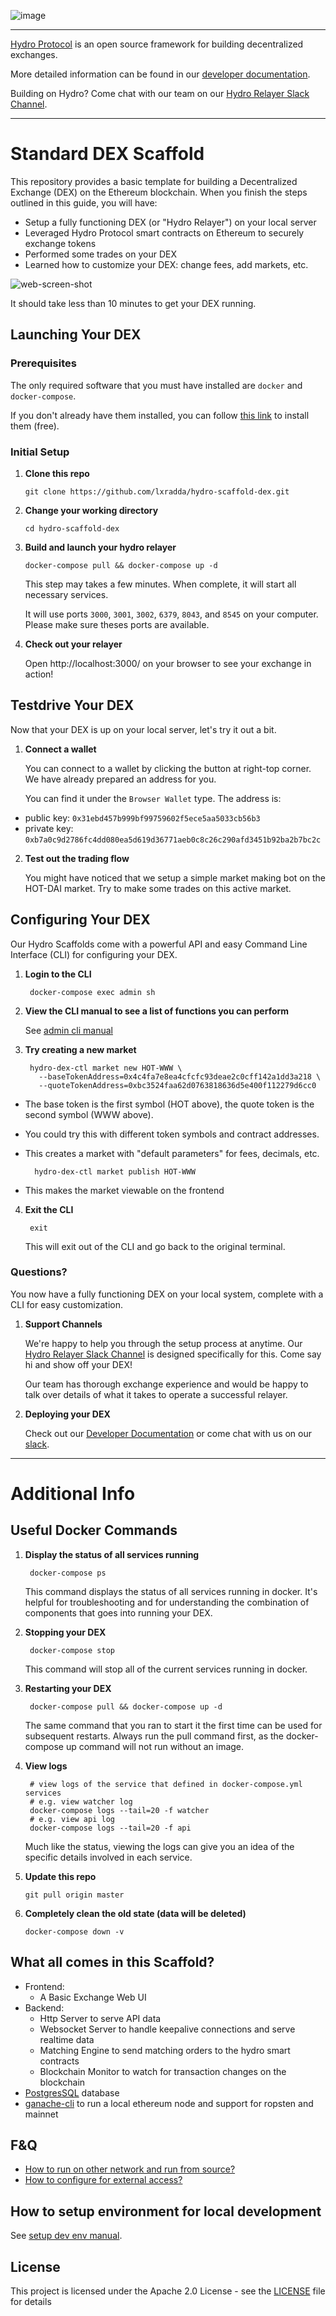 ![image](assets/hydro_black_wider.png)

***

[Hydro Protocol](https://hydroprotocol.io) is an open source framework for building decentralized exchanges.

More detailed information can be found in our [developer documentation](https://developer.hydroprotocol.io/docs/overview/getting-started.html).

Building on Hydro? Come chat with our team on our [Hydro Relayer Slack Channel](https://join.slack.com/t/hydrorelayer/shared_invite/enQtNTc1Mjc3MDUyNTkzLWNmZjI0YmFhNTg4OTU4NTI5ZWE1MzY1ZTc1MDMyYmE1YzkwYWUwYzQ2MTNhMTRjNmVjMmEyOTRkMjFlNzAyMTQ).

***

# Standard DEX Scaffold

This repository provides a basic template for building a Decentralized Exchange (DEX) on the Ethereum blockchain. When you finish the steps outlined in this guide, you will have:

- Setup a fully functioning DEX (or "Hydro Relayer") on your local server
- Leveraged Hydro Protocol smart contracts on Ethereum to securely exchange tokens
- Performed some trades on your DEX
- Learned how to customize your DEX: change fees, add markets, etc.

![web-screen-shot](./assets/hydro_dex_scaffold_screenshot.png)

It should take less than 10 minutes to get your DEX running.

## Launching Your DEX

### Prerequisites

The only required software that you must have installed are `docker` and `docker-compose`.

If you don't already have them installed, you can follow [this link](https://docs.docker.com/compose/install/) to install them (free).

### Initial Setup

1.  **Clone this repo**

        git clone https://github.com/lxradda/hydro-scaffold-dex.git

1.  **Change your working directory**

        cd hydro-scaffold-dex

1.  **Build and launch your hydro relayer**

        docker-compose pull && docker-compose up -d

    This step may takes a few minutes.
    When complete, it will start all necessary services.

    It will use ports `3000`, `3001`, `3002`, `6379`, `8043`, and `8545` on your computer. Please make sure theses ports are available.

1.  **Check out your relayer**

    Open http://localhost:3000/ on your browser to see your exchange in action!
    
## Testdrive Your DEX

Now that your DEX is up on your local server, let's try it out a bit.

1. **Connect a wallet**

   You can connect to a wallet by clicking the button at right-top corner. We have already prepared an address for you. 

   You can find it under the `Browser Wallet` type. The address is:
- public key: `0x31ebd457b999bf99759602f5ece5aa5033cb56b3`
- private key: `0xb7a0c9d2786fc4dd080ea5d619d36771aeb0c8c26c290afd3451b92ba2b7bc2c`

2. **Test out the trading flow**

   You might have noticed that we setup a simple market making bot on the HOT-DAI market. Try to make some trades on this active market.

## Configuring Your DEX

Our Hydro Scaffolds come with a powerful API and easy Command Line Interface (CLI) for configuring your DEX. 

1. **Login to the CLI**

        docker-compose exec admin sh

2. **View the CLI manual to see a list of functions you can perform**

    See [admin cli manual](./manual/admin-api-and-cli.md#cli-guide-admin-cli)

3. **Try creating a new market**

        hydro-dex-ctl market new HOT-WWW \
          --baseTokenAddress=0x4c4fa7e8ea4cfcfc93deae2c0cff142a1dd3a218 \
          --quoteTokenAddress=0xbc3524faa62d0763818636d5e400f112279d6cc0

- The base token is the first symbol (HOT above), the quote token is the second symbol (WWW above).
- You could try this with different token symbols and contract addresses.
- This creates a market with "default parameters" for fees, decimals, etc.

        hydro-dex-ctl market publish HOT-WWW

- This makes the market viewable on the frontend

4. **Exit the CLI**

        exit

    This will exit out of the CLI and go back to the original terminal.

### Questions?

You now have a fully functioning DEX on your local system, complete with a CLI for easy customization.

1. **Support Channels**

   We're happy to help you through the setup process at anytime. Our [Hydro Relayer Slack Channel](https://join.slack.com/t/hydrorelayer/shared_invite/enQtNTc1Mjc3MDUyNTkzLWNmZjI0YmFhNTg4OTU4NTI5ZWE1MzY1ZTc1MDMyYmE1YzkwYWUwYzQ2MTNhMTRjNmVjMmEyOTRkMjFlNzAyMTQ) is designed specifically for this. Come say hi and show off your DEX!

   Our team has thorough exchange experience and would be happy to talk over details of what it takes to operate a successful relayer.

2. **Deploying your DEX**

   Check out our [Developer Documentation](https://developer.hydroprotocol.io/docs/overview/getting-started.html#deploying-your-dex) or come chat with us on our [slack]((https://join.slack.com/t/hydrorelayer/shared_invite/enQtNTc1Mjc3MDUyNTkzLWNmZjI0YmFhNTg4OTU4NTI5ZWE1MzY1ZTc1MDMyYmE1YzkwYWUwYzQ2MTNhMTRjNmVjMmEyOTRkMjFlNzAyMTQ)).

***

# Additional Info

## Useful Docker Commands

1. **Display the status of all services running**

        docker-compose ps

   This command displays the status of all services running in docker. It's helpful for troubleshooting and for understanding the combination of components that goes into running your DEX.

2. **Stopping your DEX**

        docker-compose stop

   This command will stop all of the current services running in docker.

3. **Restarting your DEX**

        docker-compose pull && docker-compose up -d

   The same command that you ran to start it the first time can be used for subsequent restarts. Always run the pull command first, as the docker-compose up command will not run without an image.

4. **View logs**

        # view logs of the service that defined in docker-compose.yml services
        # e.g. view watcher log
        docker-compose logs --tail=20 -f watcher
        # e.g. view api log
        docker-compose logs --tail=20 -f api

    Much like the status, viewing the logs can give you an idea of the specific details involved in each service.

5.  **Update this repo**

        git pull origin master

6.  **Completely clean the old state (data will be deleted)**

        docker-compose down -v

## What all comes in this Scaffold?

- Frontend:
  - A Basic Exchange Web UI
- Backend:
  - Http Server to serve API data
  - Websocket Server to handle keepalive connections and serve realtime data
  - Matching Engine to send matching orders to the hydro smart contracts
  - Blockchain Monitor to watch for transaction changes on the blockchain
- [PostgresSQL](https://www.postgresql.org) database
- [ganache-cli](https://github.com/trufflesuite/ganache-cli) to run a local ethereum node and support for ropsten and mainnet

## F&Q

- [How to run on other network and run from source?](./manual/change-network-and-run-from-source.md)
- [How to configure for external access?](./manual/config-nginx.md)

## How to setup environment for local development

See [setup dev env manual](./manual/setup-dev-env.md).

## License

This project is licensed under the Apache 2.0 License - see the [LICENSE](LICENSE) file for details
